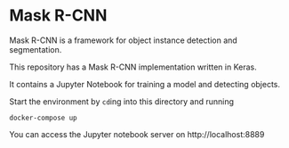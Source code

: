 # Mask R-CNN

Mask R-CNN is a framework for object instance detection and segmentation.

This repository has a Mask R-CNN implementation written in Keras.

It contains a Jupyter Notebook for training a model and detecting objects.

Start the environment by `cd`ing into this directory and running

    docker-compose up

You can access the Jupyter notebook server on http://localhost:8889